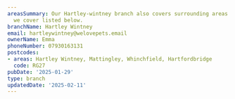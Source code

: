 ```yaml
---
areasSummary: Our Hartley-wintney branch also covers surrounding areas. See the locations
  we cover listed below.
branchName: Hartley Wintney
email: hartleywintney@welovepets.email
ownerName: Emma
phoneNumber: 07930163131
postcodes:
- areas: Hartley Wintney, Mattingley, Whinchfield, Hartfordbridge
  code: RG27
pubDate: '2025-01-29'
type: branch
updatedDate: '2025-02-11'
---
```




